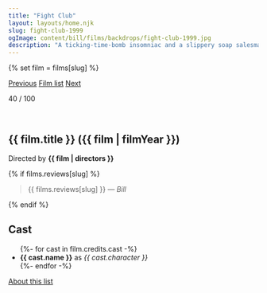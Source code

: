 ```yaml
---
title: "Fight Club"
layout: layouts/home.njk
slug: fight-club-1999
ogImage: content/bill/films/backdrops/fight-club-1999.jpg
description: "A ticking-time-bomb insomniac and a slippery soap salesman channel primal male aggression into a shocking new form of therapy. Their concept catches on, with underground \"fight clubs\" forming in every town, until an eccentric gets in the way and ignites an out-of-control spiral toward oblivion."
---
```


{% set film = films[slug] %}

<nav class="films">
  <a class="prev" href="../ghost-dog-the-way-of-the-samurai-1999">Previous</a>
  <a href="../">Film list</a>
  <a class="next" href="../the-straight-story-1999">Next</a>
</nav>

<p>40 / 100</p>

<article class="film">
  <div class="backdrop-and-poster">
    <img class="poster" src="../films/posters/{{ slug }}.jpg" alt="">
    <img class="backdrop" src="../films/backdrops/{{ slug }}.jpg" alt="">
  </div>

  <h1>{{ film.title }} ({{ film | filmYear }})</h1>

  

  <p class="director">
    Directed by <strong>{{ film | directors }}</strong>
  </p>

  {% if films.reviews[slug] %}
    <blockquote> 
      {{ films.reviews[slug] }} <em>— Bill</em>
    </blockquote> 
  {% endif %}

  <h2>
    Cast
  </h2>
  <ul>
    {%- for cast in film.credits.cast -%}
      <li>
        <strong>{{ cast.name }}</strong> as <em>{{ cast.character }}</em>
      </li>
    {%- endfor -%}
  </ul>
</article>
<footer>
  <a href="../about">About this list</a>
</footer>
